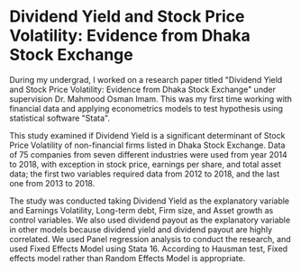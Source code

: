 # Dividend Yield and Stock Price Volatility: Evidence from Dhaka Stock Exchange
During my undergrad, I worked on a research paper titled "Dividend Yield and Stock Price Volatility: Evidence from Dhaka Stock Exchange" under supervision Dr. Mahmood Osman Imam.
This was my first time working with financial data and applying econometrics models to test hypothesis using statistical software "Stata".

This study examined if Dividend Yield is a significant determinant of Stock Price Volatility of non-financial firms listed in Dhaka Stock Exchange. Data of 75 companies from seven different industries were used from year 2014 to 2018, with exception in stock price, earnings per share, and total asset data; the first two variables required data from 2012 to 2018, and the last one from 2013 to 2018. 

The study was conducted taking Dividend Yield as the explanatory variable and Earnings Volatility, Long-term debt, Firm size, and Asset growth as control variables. We also used dividend payout as the explanatory variable in other models because dividend yield and dividend payout are highly correlated. We used Panel regression analysis to conduct the research, and used Fixed Effects Model using Stata 16. According to Hausman test, Fixed effects model rather than Random Effects Model is appropriate.
